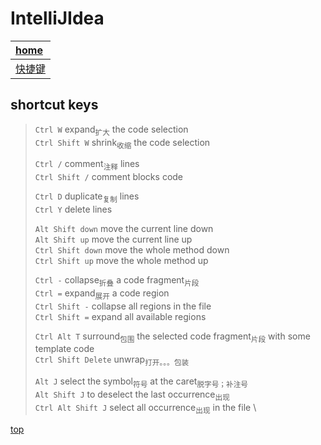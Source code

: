 # IntelliJIdea

| [home](index.md#IntelliJIdea) |
|:------------------------------|
| [快捷键](#shortcut-keys)         |

## shortcut keys

> `Ctrl W` expand<sub>扩大</sub> the code selection \
> `Ctrl Shift W` shrink<sub>收缩</sub> the code selection
>
> `Ctrl /` comment<sub>注释</sub> lines \
> `Ctrl Shift /` comment blocks code
>
> `Ctrl D` duplicate<sub>复制</sub> lines \
> `Ctrl Y` delete lines
>
> `Alt Shift down` move the current line down \
> `Alt Shift up` move the current line up \
> `Ctrl Shift down` move the whole method down \
> `Ctrl Shift up` move the whole method up
>
> `Ctrl -` collapse<sub>折叠</sub> a code fragment<sub>片段</sub> \
> `Ctrl =` expand<sub>展开</sub> a code region \
> `Ctrl Shift -` collapse all regions in the file \
> `Ctrl Shift =` expand all available regions
>
> `Ctrl Alt T` surround<sub>包围</sub> the selected code fragment<sub>片段</sub> with some template code \
> `Ctrl Shift Delete` unwrap<sub>打开。。。包装</sub>
>
> `Alt J` select the symbol<sub>符号</sub> at the caret<sub>脱字号；补注号</sub> \
> `Alt Shift J` to deselect the last occurrence<sub>出现</sub> \
> `Ctrl Alt Shift J` select all occurrence<sub>出现</sub> in the file \
>

[top](#top)
